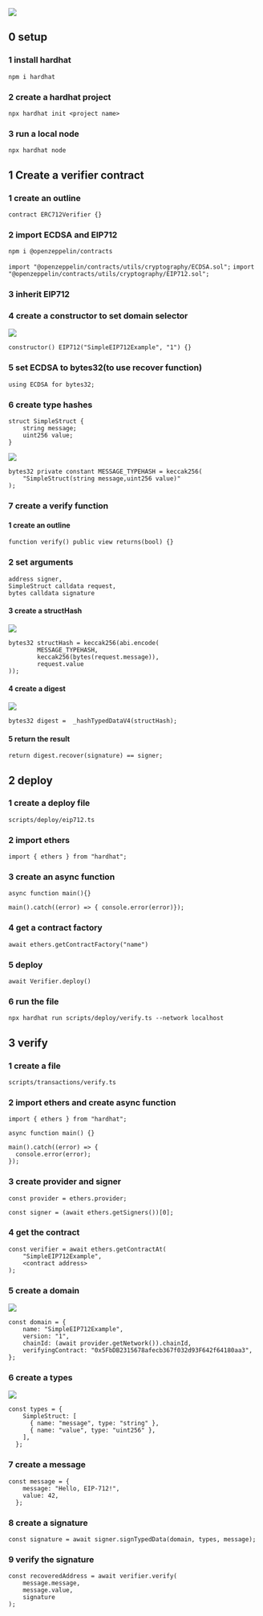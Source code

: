 ![](./images/0.png)

## 0 setup

### 1 install hardhat

`npm i hardhat`

### 2 create a hardhat project

`npx hardhat init <project name>`

### 3 run a local node

`npx hardhat node`

## 1 Create a verifier contract

### 1 create an outline

`contract ERC712Verifier {}`

### 2 import ECDSA and EIP712

`npm i @openzeppelin/contracts`

`import "@openzeppelin/contracts/utils/cryptography/ECDSA.sol";`
`import "@openzeppelin/contracts/utils/cryptography/EIP712.sol";`

### 3 inherit EIP712

### 4 create a constructor to set domain selector

![](./images/2.png)

`constructor() EIP712("SimpleEIP712Example", "1") {}`

### 5 set ECDSA to bytes32(to use recover function)

`using ECDSA for bytes32;`

### 6 create type hashes

```
struct SimpleStruct {
    string message;
    uint256 value;
}
```

![](./images/1.png)

```
bytes32 private constant MESSAGE_TYPEHASH = keccak256(
    "SimpleStruct(string message,uint256 value)"
);
```

### 7 create a verify function

#### 1 create an outline

`function verify() public view returns(bool) {}`

### 2 set arguments

```
address signer,
SimpleStruct calldata request,
bytes calldata signature
```

#### 3 create a structHash

![](./images/3.png)

```
bytes32 structHash = keccak256(abi.encode(
        MESSAGE_TYPEHASH,
        keccak256(bytes(request.message)),
        request.value
));
```

#### 4 create a digest

![](./images/4.png)

```
bytes32 digest =  _hashTypedDataV4(structHash);
```

#### 5 return the result

`return digest.recover(signature) == signer;`

## 2 deploy

### 1 create a deploy file

`scripts/deploy/eip712.ts`

### 2 import ethers

`import { ethers } from "hardhat";`

### 3 create an async function

```
async function main(){}

main().catch((error) => { console.error(error)});
```

### 4 get a contract factory

`await ethers.getContractFactory("name")`

### 5 deploy

`await Verifier.deploy()`

### 6 run the file

`npx hardhat run scripts/deploy/verify.ts --network localhost`

## 3 verify

### 1 create a file

`scripts/transactions/verify.ts`

### 2 import ethers and create async function

```
import { ethers } from "hardhat";

async function main() {}

main().catch((error) => {
  console.error(error);
});
```

### 3 create provider and signer

```
const provider = ethers.provider;

const signer = (await ethers.getSigners())[0];
```

### 4 get the contract

```
const verifier = await ethers.getContractAt(
    "SimpleEIP712Example",
    <contract address>
);
```

### 5 create a domain

![](./images/5.png)

```
const domain = {
    name: "SimpleEIP712Example",
    version: "1",
    chainId: (await provider.getNetwork()).chainId,
    verifyingContract: "0x5FbDB2315678afecb367f032d93F642f64180aa3",
};

```

### 6 create a types

![](./images/6.png)

```
const types = {
    SimpleStruct: [
      { name: "message", type: "string" },
      { name: "value", type: "uint256" },
    ],
  };
```

### 7 create a message

```
const message = {
    message: "Hello, EIP-712!",
    value: 42,
  };
```

### 8 create a signature

`const signature = await signer.signTypedData(domain, types, message);`

### 9 verify the signature

```
const recoveredAddress = await verifier.verify(
    message.message,
    message.value,
    signature
);
```
